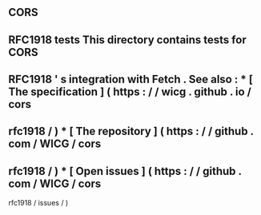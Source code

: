 #
CORS
-
RFC1918
tests
This
directory
contains
tests
for
CORS
-
RFC1918
'
s
integration
with
Fetch
.
See
also
:
*
[
The
specification
]
(
https
:
/
/
wicg
.
github
.
io
/
cors
-
rfc1918
/
)
*
[
The
repository
]
(
https
:
/
/
github
.
com
/
WICG
/
cors
-
rfc1918
/
)
*
[
Open
issues
]
(
https
:
/
/
github
.
com
/
WICG
/
cors
-
rfc1918
/
issues
/
)
